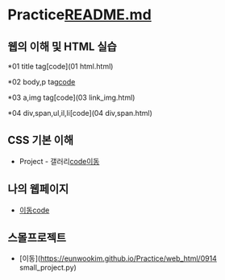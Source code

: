# Practice[README.md](https://github.com/eunwookim/Practice/files/7102903/README.md)
## 웹의 이해 및 HTML 실습

  *01 title tag[code](01 html.html)
  
  *02 body,p tag[code](02_html_body.html)
  
  *03 a,img tag[code](03 link_img.html)
  
  *04 div,span,ul,il,li[code](04 div,span.html)
## CSS 기본 이해
   * Project - 갤러리[code](https://github.com/eunwookim/Practice/blob/main/css_practice/img_gallery.html)[이동](https://eunwookim.github.io/Practice/css_practice/img_gallery.html)
## 나의 웹페이지
   * [이동](https://eunwookim.github.io/Practice/css_practice/my_homepage.html)[code](https://github.com/eunwookim/Practice/blob/main/css_practice/my_homepage.html)
## 스몰프로젝트
   * [이동](https://eunwookim.github.io/Practice/web_html/0914 small_project.py)


